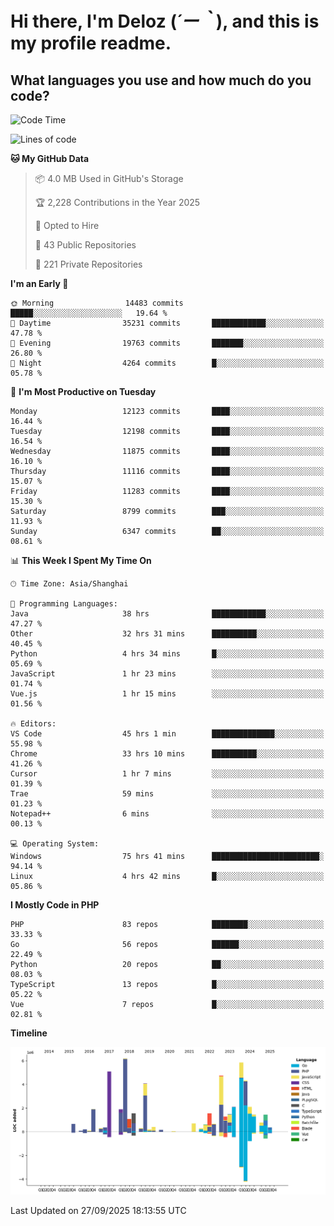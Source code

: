 # **Hi there, I'm Deloz (*´ー｀*), and this is my profile readme.**

## **What languages you use and how much do you code?**

<!--START_SECTION:waka-->
![Code Time](http://img.shields.io/badge/Code%20Time-7%2C642%20hrs%2034%20mins-blue)

![Lines of code](https://img.shields.io/badge/From%20Hello%20World%20I%27ve%20Written-54.0%20million%20lines%20of%20code-blue)

**🐱 My GitHub Data** 

> 📦 4.0 MB Used in GitHub's Storage 
 > 
> 🏆 2,228 Contributions in the Year 2025
 > 
> 💼 Opted to Hire
 > 
> 📜 43 Public Repositories 
 > 
> 🔑 221 Private Repositories 
 > 
**I'm an Early 🐤** 

```text
🌞 Morning                14483 commits       █████░░░░░░░░░░░░░░░░░░░░   19.64 % 
🌆 Daytime                35231 commits       ████████████░░░░░░░░░░░░░   47.78 % 
🌃 Evening                19763 commits       ███████░░░░░░░░░░░░░░░░░░   26.80 % 
🌙 Night                  4264 commits        █░░░░░░░░░░░░░░░░░░░░░░░░   05.78 % 
```
📅 **I'm Most Productive on Tuesday** 

```text
Monday                   12123 commits       ████░░░░░░░░░░░░░░░░░░░░░   16.44 % 
Tuesday                  12198 commits       ████░░░░░░░░░░░░░░░░░░░░░   16.54 % 
Wednesday                11875 commits       ████░░░░░░░░░░░░░░░░░░░░░   16.10 % 
Thursday                 11116 commits       ████░░░░░░░░░░░░░░░░░░░░░   15.07 % 
Friday                   11283 commits       ████░░░░░░░░░░░░░░░░░░░░░   15.30 % 
Saturday                 8799 commits        ███░░░░░░░░░░░░░░░░░░░░░░   11.93 % 
Sunday                   6347 commits        ██░░░░░░░░░░░░░░░░░░░░░░░   08.61 % 
```


📊 **This Week I Spent My Time On** 

```text
🕑︎ Time Zone: Asia/Shanghai

💬 Programming Languages: 
Java                     38 hrs              ████████████░░░░░░░░░░░░░   47.27 % 
Other                    32 hrs 31 mins      ██████████░░░░░░░░░░░░░░░   40.45 % 
Python                   4 hrs 34 mins       █░░░░░░░░░░░░░░░░░░░░░░░░   05.69 % 
JavaScript               1 hr 23 mins        ░░░░░░░░░░░░░░░░░░░░░░░░░   01.74 % 
Vue.js                   1 hr 15 mins        ░░░░░░░░░░░░░░░░░░░░░░░░░   01.56 % 

🔥 Editors: 
VS Code                  45 hrs 1 min        ██████████████░░░░░░░░░░░   55.98 % 
Chrome                   33 hrs 10 mins      ██████████░░░░░░░░░░░░░░░   41.26 % 
Cursor                   1 hr 7 mins         ░░░░░░░░░░░░░░░░░░░░░░░░░   01.39 % 
Trae                     59 mins             ░░░░░░░░░░░░░░░░░░░░░░░░░   01.23 % 
Notepad++                6 mins              ░░░░░░░░░░░░░░░░░░░░░░░░░   00.13 % 

💻 Operating System: 
Windows                  75 hrs 41 mins      ████████████████████████░   94.14 % 
Linux                    4 hrs 42 mins       █░░░░░░░░░░░░░░░░░░░░░░░░   05.86 % 
```

**I Mostly Code in PHP** 

```text
PHP                      83 repos            ████████░░░░░░░░░░░░░░░░░   33.33 % 
Go                       56 repos            ██████░░░░░░░░░░░░░░░░░░░   22.49 % 
Python                   20 repos            ██░░░░░░░░░░░░░░░░░░░░░░░   08.03 % 
TypeScript               13 repos            █░░░░░░░░░░░░░░░░░░░░░░░░   05.22 % 
Vue                      7 repos             █░░░░░░░░░░░░░░░░░░░░░░░░   02.81 % 
```



**Timeline**

![Lines of Code chart](https://raw.githubusercontent.com/deloz/deloz/main/assets/bar_graph.png)


 Last Updated on 27/09/2025 18:13:55 UTC
<!--END_SECTION:waka-->
